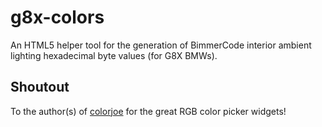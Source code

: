 # g8x-colors
An HTML5 helper tool for the generation of BimmerCode interior ambient lighting hexadecimal byte values (for G8X BMWs).

## Shoutout
To the author(s) of [colorjoe](https://github.com/bebraw/colorjoe) for the great RGB color picker widgets!
